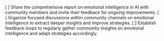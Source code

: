 [ ] Share the comprehensive report on emotional intelligence in AI with community members and invite their feedback for ongoing improvements.
[ ] Organize focused discussions within community channels on emotional intelligence to extract deeper insights and improve strategies.
[ ] Establish feedback loops to regularly gather community insights on emotional intelligence and adapt strategies accordingly.